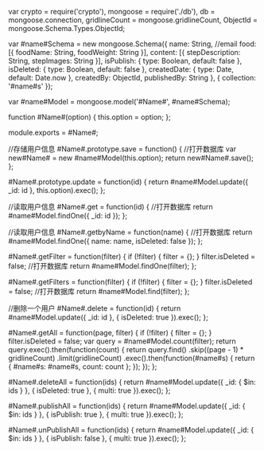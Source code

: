 var crypto = require('crypto'),
    mongoose = require('./db'),
    db = mongoose.connection,
    gridlineCount = mongoose.gridlineCount,
    ObjectId = mongoose.Schema.Types.ObjectId;

var #name#Schema = new mongoose.Schema({
    name: String, //email
    food: [{
        foodName: String,
        foodWeight: String
    }],
    content: [{
        stepDescription: String,
        stepImages: String
    }],
    isPublish: { type: Boolean, default: false },
    isDeleted: { type: Boolean, default: false },
    createdDate: { type: Date, default: Date.now },
    createdBy: ObjectId,
    publishedBy: String
}, {
    collection: '#name#s'
});

var #name#Model = mongoose.model('#Name#', #name#Schema);

function #Name#(option) {
    this.option = option;
};

module.exports = #Name#;

//存储用户信息
#Name#.prototype.save = function() {
    //打开数据库
    var new#Name# = new #name#Model(this.option);
    return new#Name#.save();
};

#Name#.prototype.update = function(id) {
    return #name#Model.update({
        _id: id
    }, this.option).exec();
};

//读取用户信息
#Name#.get = function(id) {
    //打开数据库
    return #name#Model.findOne({ _id: id });
};

//读取用户信息
#Name#.getbyName = function(name) {
    //打开数据库
    return #name#Model.findOne({ name: name, isDeleted: false });
};

#Name#.getFilter = function(filter) {
    if (!filter) {
        filter = {};
    }
    filter.isDeleted = false;
    //打开数据库
    return #name#Model.findOne(filter);
};

#Name#.getFilters = function(filter) {
    if (!filter) {
        filter = {};
    }
    filter.isDeleted = false;
    //打开数据库
    return #name#Model.find(filter);
};

//删除一个用户
#Name#.delete = function(id) {
    return #name#Model.update({
        _id: id
    }, {
        isDeleted: true
    }).exec();
};

#Name#.getAll = function(page, filter) {
    if (!filter) {
        filter = {};
    }
    filter.isDeleted = false;
    var query = #name#Model.count(filter);
    return query.exec().then(function(count) {
        return query.find()
            .skip((page - 1) * gridlineCount)
            .limit(gridlineCount)
            .exec().then(function(#name#s) {
                return { #name#s: #name#s, count: count };
            });
    });
};

#Name#.deleteAll = function(ids) {
    return #name#Model.update({
        _id: { $in: ids }
    }, {
        isDeleted: true
    }, { multi: true }).exec();
};

#Name#.publishAll = function(ids) {
    return #name#Model.update({
        _id: { $in: ids }
    }, {
        isPublish: true
    }, { multi: true }).exec();
};

#Name#.unPublishAll = function(ids) {
    return #name#Model.update({
        _id: { $in: ids }
    }, {
        isPublish: false
    }, { multi: true }).exec();
};